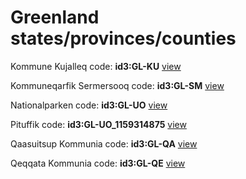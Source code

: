 # Greenland states/provinces/counties
Kommune Kujalleq     code: **id3:GL-KU**     [view](../export/geojson/medium/id3/gl/ku.geojson)     


Kommuneqarfik Sermersooq     code: **id3:GL-SM**     [view](../export/geojson/medium/id3/gl/sm.geojson)     


Nationalparken     code: **id3:GL-UO**     [view](../export/geojson/medium/id3/gl/uo.geojson)     


Pituffik     code: **id3:GL-UO_1159314875**     [view](../export/geojson/medium/id3/gl/uo_1159314875.geojson)     


Qaasuitsup Kommunia     code: **id3:GL-QA**     [view](../export/geojson/medium/id3/gl/qa.geojson)     


Qeqqata Kommunia     code: **id3:GL-QE**     [view](../export/geojson/medium/id3/gl/qe.geojson)     

